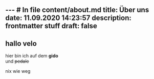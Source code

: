--- # In file content/about.md
title: Über uns
date: 11.09.2020 14:23:57
description: frontmatter stuff
draft: false
---
<page content>

## hallo velo 

hier bin ich auf dem __gido__  
und ~~pedale~~

nix wie weg